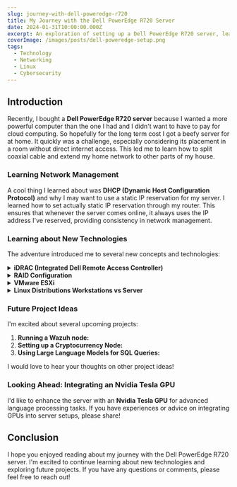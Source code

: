 ```yaml
---
slug: journey-with-dell-poweredge-r720
title: My Journey with the Dell PowerEdge R720 Server
date: 2024-01-31T10:00:00.000Z
excerpt: An exploration of setting up a Dell PowerEdge R720 server, learning new technologies, and envisioning future tech projects.
coverImage: /images/posts/dell-poweredge-setup.png
tags:
  - Technology
  - Networking
  - Linux
  - Cybersecurity
---
```


## Introduction

Recently, I bought a **Dell PowerEdge R720 server** because I wanted a more powerful computer than the one I had and I didn't want to have to pay for cloud computing. So hopefully for the long term cost I got a beefy server for at home. It quickly was a challenge, especially considering its placement in a room without direct internet access. This led me to learn how to split coaxial cable and extend my home network to other parts of my house.

### Learning Network Management

A cool thing I learned about was **DHCP (Dynamic Host Configuration Protocol)** and why I may want to use a static IP reservation for my server. I learned how to set actually static IP reservation through my router. This ensures that whenever the server comes online, it always uses the IP address I've reserved, providing consistency in network management.

### Learning about New Technologies

The adventure introduced me to several new concepts and technologies:

<details>
<summary><b>iDRAC (Integrated Dell Remote Access Controller)</b></summary>

Imagine you have a really cool robot in your house that can do lots of things like turn lights on and off, check if the doors are locked, and even fix some simple problems – all without you having to be there. You could be at school or a friend's house and still control this robot with your phone. Pretty neat, right?

Now, let's think of a computer server – it's like a super-powerful computer that companies use to run websites, store a lot of data, or do complex tasks. iDRAC is like that robot, but for these servers. It's a special tool that lets people control and monitor their servers from anywhere, even if they're not in the same building or city as the server.

With iDRAC, you can turn the server on or off, check if everything is working fine, and even fix some problems, just like how you could control the robot in your house. It's really useful for people who manage a lot of servers because they can make sure everything is running smoothly without having to be right there in front of the server.

So, iDRAC is like having a remote control and a set of super eyes for your server, making it easier to manage and keep everything working well, no matter where you are.
</details>

<details>
<summary><b>RAID Configuration</b></summary>

Imagine you have a bunch of school notebooks. Each notebook represents a hard drive in your computer. Now, let's say you're taking notes for a really important class, and you don't want to lose them. Here's where RAID comes in – it's like a clever way of using your notebooks (or hard drives) to make sure your notes (or data) are safe and easy to get to.

RAID 0: Think of this like spreading your notes across several notebooks, a little bit in each. This way, you can write and read faster because you're using multiple notebooks at once. But if you lose one notebook, you lose some of your notes. This is fast but not safe.

RAID 1: This is like writing the exact same notes in two notebooks. If you lose one, no problem – you have a complete copy in the other one. It's safer because you have a backup, but it's like buying two notebooks for every class, so it costs more.

RAID 5: This is more complex. Imagine you write your notes in several notebooks but also include special 'summary pages' in each notebook. These summaries help you rebuild your notes if one notebook goes missing. It's a balance between being fast, not using too many notebooks, and still keeping your notes safe.

RAID 10: This is like a mix of RAID 0 and RAID 1. You're spreading your notes out for speed, but also keeping duplicate copies for safety. It's like having both speed and a backup plan, but you need a lot of notebooks.

In the computer world, RAID helps manage data in hard drives, either to make things faster, safer, or both. Just like how you might use your notebooks differently depending on what's most important for your class – speed or safety.
</details>

<details>
<summary><b>VMware ESXi</b></summary>

Imagine your computer is like a big house. Normally, this house has one family living in it – that's like having one operating system (like Windows or macOS) on your computer. Now, what if you could magically divide this house into several smaller, separate apartments, each with its own family living independently? This is what VMware ESXi does, but for computers.

VMware ESXi is like a special kind of magic that can take one physical computer (the big house) and split it into several virtual computers (the apartments). Each of these virtual computers can run its own operating system and applications, just like each family in an apartment can live its own life, independently of the others.

This is super useful because it means you can use one physical computer to do many different tasks at the same time, just like if you had several computers. It's like having a game room, a study room, and a movie room all in one house, but they don't interfere with each other.

For big companies, this is really cool because they can use one powerful computer to do lots of different jobs, saving money and space. It's like having one big building with different businesses inside, each doing its own thing, but all under one roof. That's the magic of VMware ESXi – turning one computer into many!
</details>

<details>
<summary><b>Linux Distributions Workstations vs Server</b></summary>

Linux distributions are tailored for specific uses. Workstation versions like Ubuntu Desktop focus on user-friendly interfaces and applications for everyday use. Server versions like Ubuntu Server are optimized for tasks like web hosting and database management, often foregoing a graphical interface for efficiency. I experimented with Ubuntu and Fedora, but I'm particularly intrigued by Pop!_OS. What's your favorite Linux distribution, and why?
</details>

### Future Project Ideas

I'm excited about several upcoming projects:

1. **Running a Wazuh node:**
2. **Setting up a Cryptocurrency Node:**
3. **Using Large Language Models for SQL Queries:**

I would love to hear your thoughts on other project ideas!

### Looking Ahead: Integrating an Nvidia Tesla GPU

I'd like to enhance the server with an **Nvidia Tesla GPU** for advanced language processing tasks. If you have experiences or advice on integrating GPUs into server setups, please share!

## Conclusion

I hope you enjoyed reading about my journey with the Dell PowerEdge R720 server. I'm excited to continue learning about new technologies and exploring future projects. If you have any questions or comments, please feel free to reach out!
